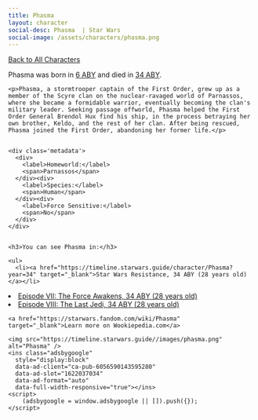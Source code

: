 ```yaml
---
title: Phasma
layout: character
social-desc: Phasma  | Star Wars
social-image: /assets/characters/phasma.png
---
```

<a href="/character" class="smaller">Back to All Characters</a>

<div class="character-profile container">
  <div class="col-10">
    <p>
    Phasma     was born in <a href="https://timeline.starwars.guide/character/Phasma?year=6" target="_blank">6 ABY</a> and died in <a href="https://timeline.starwars.guide/character/Phasma?year=34" target="_blank">34 ABY</a>.        
    </p>

    <p>Phasma, a stormtrooper captain of the First Order, grew up as a member of the Scyre clan on the nuclear-ravaged world of Parnassos, where she became a formidable warrior, eventually becoming the clan's military leader. Seeking passage offworld, Phasma helped the First Order General Brendol Hux find his ship, in the process betraying her own brother, Keldo, and the rest of her clan. After being rescued, Phasma joined the First Order, abandoning her former life.</p>


    <div class='metadata'>
      <div>
        <label>Homeworld:</label>
        <span>Parnassos</span>
      </div><div>
        <label>Species:</label>
        <span>Human</span>
      </div><div>
        <label>Force Sensitive:</label>
        <span>No</span>
      </div>
    </div>


    <h3>You can see Phasma in:</h3>

    <ul>
      <li><a href="https://timeline.starwars.guide/character/Phasma?year=34" target="_blank">Star Wars Resistance, 34 ABY (28 years old)</a></li>
  <li><a href="https://timeline.starwars.guide/character/Phasma?year=34" target="_blank">Episode VII: The Force Awakens, 34 ABY (28 years old)</a></li>
  <li><a href="https://timeline.starwars.guide/character/Phasma?year=34" target="_blank">Episode VIII: The Last Jedi, 34 ABY (28 years old)</a></li>
    </ul>

    <a href="https://starwars.fandom.com/wiki/Phasma" target="_blank">Learn more on Wookiepedia.com</a>
  </div>
  <div class="character_image col-2">
    
    <img src="https://timeline.starwars.guide//images/phasma.png" alt="Phasma" />
    <ins class="adsbygoogle"
      style="display:block"
      data-ad-client="ca-pub-6056590143595280"
      data-ad-slot="1622037034"
      data-ad-format="auto"
      data-full-width-responsive="true"></ins>
    <script>
        (adsbygoogle = window.adsbygoogle || []).push({});
    </script>
  </div>
</div>

